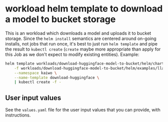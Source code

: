 # workload helm template to download a model to bucket storage

This is an workload which downloads a model and uploads it to bucket storage.
Since the `helm install` semantics are centered around on-going installs, not jobs that run once,
it's best to just run `helm template` and pipe the result to `kubectl create` (`create` maybe more appropriate than apply for this Job as we don't expect to modify existing entities).
Example:
```bash
helm template workloads/download-huggingface-model-to-bucket/helm/chart \
    -f workloads/download-huggingface-model-to-bucket/helm/examples/llama-3.1-tiny-random-to-google.yaml \
    --namespace kaiwo \
    --name-template download-huggingface \
    | kubectl create -f -
```

## User input values

See the `values.yaml` file for the user input values that you can provide, with instructions.
